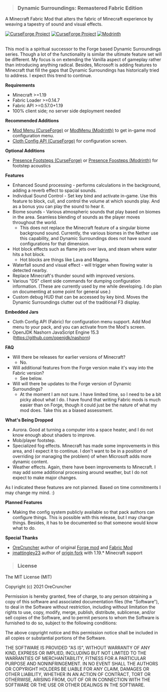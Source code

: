 > ### Dynamic Surroundings: Remastered Fabric Edition
A Minecraft Fabric Mod that alters the fabric of Minecraft experience by weaving a tapestry of sound and visual effects.

<a href="https://www.curseforge.com/minecraft/mc-mods/dynamic-surroundings-remastered-fabric-edition"><img src="http://cf.way2muchnoise.eu/versions/662374.svg" alt="CurseForge Project"/></a>
<a href="https://www.curseforge.com/minecraft/mc-mods/dynamic-surroundings-remastered-fabric-edition"><img src="http://cf.way2muchnoise.eu/full_662374_downloads.svg" alt="CurseForge Project"/></a>
<a href="https://modrinth.com/mod/dynamicsurroundings_remasteredfabric"><img src="https://img.shields.io/badge/Mod-rinth-brightgreen" alt="Modrinth"></a>
</br></br>

This mod is a spiritual successor to the Forge based Dynamic Surroundings series.  Though a lot of the functionality is similar the ultimate feature set will be different.  My focus is on extending the Vanilla aspect of gameplay rather than introducing anything radical.  Besides, Microsoft is adding features to Minecraft that fill the gaps that Dynamic Surroundings has historically tried to address.  I expect this trend to continue.

**Requirements**
* Minecraft >=1.19
* Fabric Loader >=0.14.7
* Fabric API >=0.57.0+1.19
* 100% client side; no server side deployment needed

**Recommended Additions**
* [Mod Menu (CurseForge)](https://www.curseforge.com/minecraft/mc-mods/modmenu) or [ModMenu (Modrinth)](https://modrinth.com/mod/modmenu) to get in-game mod configuration menu.
* [Cloth Config API (CurseForge)](https://www.curseforge.com/minecraft/mc-mods/cloth-config) for configuration screen.

**Optional Additions**
* [Presence Footsteps (CurseForge)](https://www.curseforge.com/minecraft/mc-mods/presence-footsteps) or [Presence Foosteps (Modrinth)](https://modrinth.com/mod/presence-footsteps) for footstep acoustics

**Features**
* Enhanced Sound processing - performs calculations in the background, adding a reverb effect to spacial sounds.
* Individual Sound Control - Set key bind and activate in-game.  Use this feature to block, cull, and control the volume at which sounds play.  And as a bonus you can play the sound to hear it.
* Biome sounds - Various atmospheric sounds that play based on biomes in the area.  Seamless blending of sounds as the player moves throughout the world.
    * This does not replace the Minecraft feature of a singular biome background sound.  Currently, the various biomes in the Nether use this capability, and Dynamic Surroundings does not have sound configurations for that dimension.
* Hot block effects such as flame jets over lava, and steam where water hits a hot block.
    * Hot blocks are things like Lava and Magma.
* Waterfall sound and visual effect - will trigger when flowing water is detected nearby.
* Replace Minecraft's thunder sound with improved versions.
* Various "DS" client side commands for dumping configuration information.  (These are currently used by me while developing.  I do plan on documenting at some point for general use.)
* Custom debug HUD that can be accessed by key bind.  Moves the Dynamic Surroundings clutter out of the traditional F3 display.

**Embedded Jars**
* Cloth Config API (Fabric) for configuration menu support.  Add Mod menu to your pack, and you can activate from the Mod's screen.
* OpenJDK Nashorn JavaScript Engine 15.3 (https://github.com/openjdk/nashorn)

**FAQ**
* Will there be releases for earlier versions of Minecraft?
    * No.
* Will additional features from the Forge version make it's way into the Fabric version?
    * See below.
* Will will there be updates to the Forge version of Dynamic Surroundings?
    * At the moment I am not sure.  I have limited time, so I need to be a bit picky about what I do.  I have found that writing Fabric mods is much easier than on Forge, though it could just be the nature of what my mod does.  Take this as a biased assessment.

**What's Being Dropped**
* Aurora.  Good at turning a computer into a space heater, and I do not know enough about shaders to improve.
* Mob/player footstep.
* Specialized fog effects.  Minecraft has made some improvements in this area, and I expect it to continue.  I don't want to be in a position of overriding (or managing the problem) of when Microsoft adds more dynamic content.
* Weather effects.  Again, there have been improvements to Minecraft.  I may add some additional processing around weather, but I do not expect to make major changes.

As I indicated these features are not planned.  Based on time commitments I may change my mind. :) 

**Planned Features**
* Making the config system publicly available so that pack authors can configure things.  This is possible with this release, but I may change things.  Besides, it has to be documented so that someone would know what to do.

**Special Thanks**
* [OreCruncher](https://github.com/OreCruncher) author of original [Forge mod](https://github.com/OreCruncher/DynamicSurroundings) and [Fabric Mod](https://github.com/OreCruncher/DynamicSurroundingsFabric)
* [jmattingley23](https://github.com/jmattingley23) author of [origin fork](https://github.com/jmattingley23/DynamicSurroundingsFabric) with 1.19.* Minecraft support

> ### License
The MIT License (MIT)

Copyright (c) 2021 OreCruncher

Permission is hereby granted, free of charge, to any person obtaining a copy
of this software and associated documentation files (the "Software"), to deal
in the Software without restriction, including without limitation the rights
to use, copy, modify, merge, publish, distribute, sublicense, and/or sell
copies of the Software, and to permit persons to whom the Software is
furnished to do so, subject to the following conditions:

The above copyright notice and this permission notice shall be included in
all copies or substantial portions of the Software.

THE SOFTWARE IS PROVIDED "AS IS", WITHOUT WARRANTY OF ANY KIND, EXPRESS OR
IMPLIED, INCLUDING BUT NOT LIMITED TO THE WARRANTIES OF MERCHANTABILITY,
FITNESS FOR A PARTICULAR PURPOSE AND NONINFRINGEMENT. IN NO EVENT SHALL THE
AUTHORS OR COPYRIGHT HOLDERS BE LIABLE FOR ANY CLAIM, DAMAGES OR OTHER
LIABILITY, WHETHER IN AN ACTION OF CONTRACT, TORT OR OTHERWISE, ARISING FROM,
OUT OF OR IN CONNECTION WITH THE SOFTWARE OR THE USE OR OTHER DEALINGS IN
THE SOFTWARE.